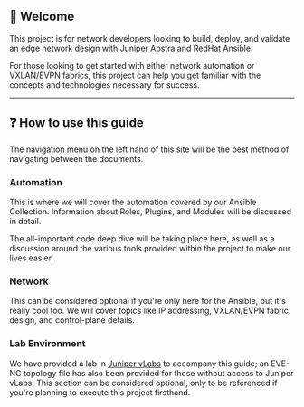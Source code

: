 ## 🎉 Welcome

This project is for network developers looking to build, deploy, and validate an edge network design with [Juniper Apstra](https://www.juniper.net/us/en/products/network-automation/apstra.html) and [RedHat Ansible](https://www.redhat.com/en/technologies/management/ansible).

For those looking to get started with either network automation or VXLAN/EVPN fabrics, this project can help you get familiar with the concepts and technologies necessary for success.

---

## ❓ How to use this guide

The navigation menu on the left hand of this site will be the best method of navigating between the documents.

### Automation

This is where we will cover the automation covered by our Ansible Collection. Information about Roles, Plugins, and Modules will be discussed in detail.

The all-important code deep dive will be taking place here, as well as a discussion around the various tools provided within the project to make our lives easier.

### Network

This can be considered optional if you're only here for the Ansible, but it's really cool too. We will cover topics like IP addressing, VXLAN/EVPN fabric design, and control-plane details.

### Lab Environment

We have provided a lab in [Juniper vLabs](https://jlabs.juniper.net/vlabs/) to accompany this guide; an EVE-NG topology file has also been provided for those without access to Juniper vLabs. This section can be considered optional, only to be referenced if you're planning to execute this project firsthand.
